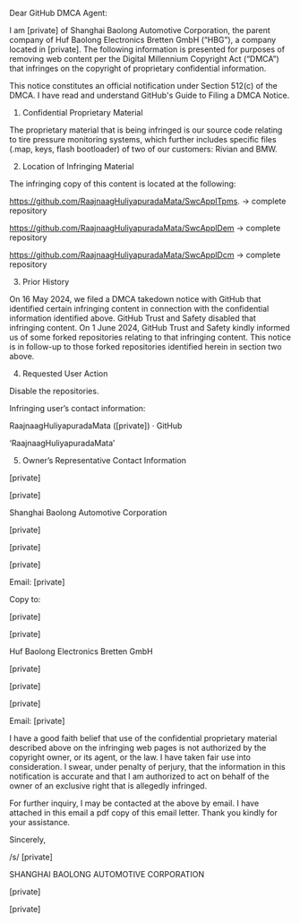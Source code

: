 Dear GitHub DMCA Agent:

 

I am [private] of Shanghai Baolong Automotive Corporation, the parent company of Huf Baolong Electronics Bretten GmbH (“HBG”), a company located in [private]. The following information is presented for purposes of removing web content per the Digital Millennium Copyright Act (“DMCA”) that infringes on the copyright of proprietary confidential information.

 

This notice constitutes an official notification under Section 512(c) of the DMCA. I have read and understand GitHub's Guide to Filing a DMCA Notice.

 

1. Confidential Proprietary Material

The proprietary material that is being infringed is our source code relating to tire pressure monitoring systems, which further includes specific files (.map, keys, flash bootloader) of two of our customers: Rivian and BMW.

 

2. Location of Infringing Material

The infringing copy of this content is located at the following:

https://github.com/RaajnaagHuliyapuradaMata/SwcApplTpms.   -> complete repository

https://github.com/RaajnaagHuliyapuradaMata/SwcApplDem     -> complete repository

https://github.com/RaajnaagHuliyapuradaMata/SwcApplDcm     -> complete repository

 

3. Prior History

On 16 May 2024, we filed a DMCA takedown notice with GitHub that identified certain infringing content in connection with the confidential information identified above. GitHub Trust and Safety disabled that infringing content. On 1 June 2024, GitHub Trust and Safety kindly informed us of some forked repositories relating to that infringing content. This notice is in follow-up to those forked repositories identified herein in section two above.

 

4. Requested User Action

Disable the repositories.

Infringing user’s contact information:

RaajnaagHuliyapuradaMata ([private]) · GitHub

‘RaajnaagHuliyapuradaMata’

 

5. Owner’s Representative Contact Information

[private]

[private]

Shanghai Baolong Automotive Corporation

[private]

[private]

[private]

Email: [private]

 

Copy to:

[private]

[private]

Huf Baolong Electronics Bretten GmbH

[private]

[private]

[private]

Email: [private]

 

I have a good faith belief that use of the confidential proprietary material described above on the infringing web pages is not authorized by the copyright owner, or its agent, or the law. I have taken fair use into consideration. I swear, under penalty of perjury, that the information in this notification is accurate and that I am authorized to act on behalf of the owner of an exclusive right that is allegedly infringed.

 

For further inquiry, I may be contacted at the above by email. I have attached in this email a pdf copy of this email letter. Thank you kindly for your assistance.

 

Sincerely,

/s/ [private]

SHANGHAI BAOLONG AUTOMOTIVE CORPORATION

[private]

[private]
